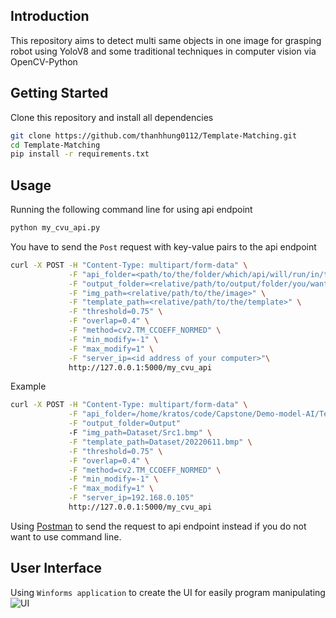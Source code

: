 ## Introduction
This repository aims to detect multi same objects in one image for grasping robot using YoloV8 and some traditional techniques in computer vision via OpenCV-Python
## Getting Started
Clone this repository and install all dependencies
```bash
git clone https://github.com/thanhhung0112/Template-Matching.git
cd Template-Matching
pip install -r requirements.txt
```
## Usage
Running the following command line for using api endpoint
```bash
python my_cvu_api.py
```
You have to send the `Post` request with key-value pairs to the api endpoint
```bash
curl -X POST -H "Content-Type: multipart/form-data" \
			 -F "api_folder=<path/to/the/folder/which/api/will/run/in/this>" \
			 -F "output_folder=<relative/path/to/output/folder/you/want/to/save>" \
			 -F "img_path=<relative/path/to/the/image>" \
			 -F "template_path=<relative/path/to/the/template>" \
			 -F "threshold=0.75" \
			 -F "overlap=0.4" \
			 -F "method=cv2.TM_CCOEFF_NORMED" \
			 -F "min_modify=-1" \
			 -F "max_modify=1" \
			 -F "server_ip=<id address of your computer>"\
			 http://127.0.0.1:5000/my_cvu_api
```
Example 
```bash
curl -X POST -H "Content-Type: multipart/form-data" \
			 -F "api_folder=/home/kratos/code/Capstone/Demo-model-AI/Template-Matching" \
			 -F "output_folder=Output" 
			 -F "img_path=Dataset/Src1.bmp" \
			 -F "template_path=Dataset/20220611.bmp" \
			 -F "threshold=0.75" \
			 -F "overlap=0.4" \
			 -F "method=cv2.TM_CCOEFF_NORMED" \
			 -F "min_modify=-1" \
			 -F "max_modify=1" \
			 -F "server_ip=192.168.0.105"
			 http://127.0.0.1:5000/my_cvu_api
```
Using [Postman](https://www.postman.com/downloads/) to send the request to api endpoint instead if you do not want to use command line.
## User Interface
Using `Winforms application` to create the UI for easily program manipulating
![UI](https://cdn.discordapp.com/attachments/1132276410388586567/1135437523955503154/winforms_demo.png)
